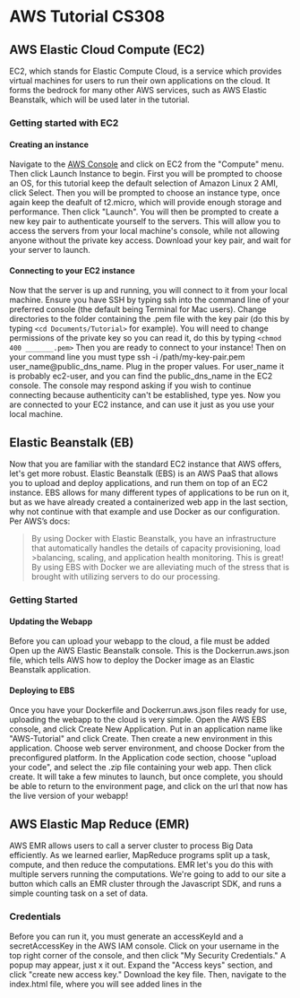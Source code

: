 # AWS Tutorial CS308
## AWS Elastic Cloud Compute (EC2)
EC2, which stands for Elastic Compute Cloud, is a service which provides virtual machines for users to run their own applications on the cloud. It forms the bedrock for many other AWS services, such as AWS Elastic Beanstalk, which will be used later in the tutorial. 
### Getting started with EC2
#### Creating an instance
Navigate to the [AWS Console](console.aws.amazon.com) and click on EC2 from the "Compute" menu. Then click Launch Instance to begin. First you will be prompted to choose an OS, for this tutorial keep the default selection of Amazon Linux 2 AMI, click Select. Then you will be prompted to choose an instance type, once again keep the deafult of t2.micro, which will provide enough storage and performance. Then click "Launch". You will then be prompted to create a new key pair to authenticate yourself to the servers. This will allow you to access the servers from your local machine's console, while not allowing anyone without the private key access. Download your key pair, and wait for your server to launch.  
#### Connecting to your EC2 instance
Now that the server is up and running, you will connect to it from your local machine. Ensure you have SSH by typing ssh into the command line of your preferred console (the default being Terminal for Mac users). Change directories to the folder containing the .pem file with the key pair (do this by typing `<cd Documents/Tutorial>` for example). You will need to change permissions of the private key so you can read it, do this by typing `<chmod 400 _______.pem>` Then you are ready to connect to your instance! Then on your command line you must type ssh -i /path/my-key-pair.pem user_name@public_dns_name. Plug in the proper values. For user_name it is probably ec2-user, and you can find the public_dns_name in the EC2 console. The console may respond asking if you wish to continue connecting because authenticity can't be established, type yes. Now you are connected to your EC2 instance, and can use it just as you use your local machine.
## Elastic Beanstalk (EB)
Now that you are familiar with the standard EC2 instance that AWS offers, let's get more robust. Elastic Beanstalk (EBS) is an AWS PaaS that allows you to upload and deploy applications, and run them on top of an EC2 instance. EBS allows for many different types of applications to be run on it, but as we have already created a containerized web app in the last section, why not continue with that example and use Docker as our configuration. Per AWS’s docs: 
>By using Docker with Elastic Beanstalk, you have an infrastructure that automatically handles the details of capacity provisioning, load >balancing, scaling, and application health monitoring.
This is great! By using EBS with Docker we are alleviating much of the stress that is brought with utilizing servers to do our processing. 
### Getting Started
#### Updating the Webapp
Before you can upload your webapp to the cloud, a file must be added Open up the AWS Elastic Beanstalk console. This is the Dockerrun.aws.json file, which tells AWS how to deploy the Docker image as an Elastic Beanstalk application. 
#### Deploying to EBS 
Once you have your Dockerfile and Dockerrun.aws.json files ready for use, uploading the webapp to the cloud is very simple. Open the AWS EBS console, and click Create New Application. Put in an application name like "AWS-Tutorial" and click Create. Then create a new environment in this application. Choose web server environment, and choose Docker from the preconfigured platform. In the Application code section, choose "upload your code", and select the .zip file containing your web app. Then click create. It will take a few minutes to launch, but once complete, you should be able to return to the environment page, and click on the url that now has the live version of your webapp! 
## AWS Elastic Map Reduce (EMR) 
AWS EMR allows users to call a server cluster to process Big Data efficiently. As we learned earlier, MapReduce programs split up a task, compute, and then reduce the computations. EMR let's you do this with multiple servers running the computations. We're going to add to our site a button which calls an EMR cluster through the Javascript SDK, and runs a simple counting task on a set of data. 
### Credentials
Before you can run it, you must generate an accessKeyId and a secretAccessKey in the AWS IAM console. Click on your username in the top right corner of the console, and then click "My Security Credentials." A popup may appear, just x it out. Expand the "Access keys" section, and click "create new access key." Download the key file. Then, navigate to the index.html file, where you will see added lines in the <script> portion of the code. The 
  
  `AWS.config.update({region: 'us-east-2', accessKeyId: 'string', secretAccessKey: 'string', })` 
  
line updates the AWS instance object to have the proper regions and your credentials. Replace the `'string'` values with the actual values you just created.
### Uploading Scripts to S3
As you can see, there are a few things you need to update in the script portion of index.html. First, you need to upload the node-install.sh script somewhere into your S3, so that when your cluster is created, a boostrap action is called to install Node on the servers. Node.js is needed to run the mapper/reducer programs. 

Next you need to upload the sample-mapper.js and sample-reducer.js files to an S3 bucket. 

Next create a blank bucket where output can be stored, and put it's path after the  `-output` argument. 

Finally, create a bucket where the logs can be stored, and place that path in the `LogUri` variable. 
Update policies:
`{
    "Id": "Policy1553621793148",
    "Version": "2012-10-17",
    "Statement": [
        {
            "Sid": "Stmt1553621746537",
            "Action": "s3:*",
            "Effect": "Allow",
            "Resource": "arn:aws:s3:::ARN",
            "Principal": {
                "Service": [
                    "elasticmapreduce.amazonaws.com"
                ]
            }
        }
    ]
}`
### Calling EMR.runJobFlow()
Peruse the `params` object, and see what exactly is being passed to the EMR instance you are initializing. You are calling a fleet of three servers, 1 master node, and 2 core nodes. The `steps` portion is where jobs are submitted to the cluster. In the `Args` section you will feed the `-input, -output, -mapper, -reducer` scripts, which will be stored on your S3, or a publicly accessible one. 



#### Sources
Mapper/Reducer programs: https://aws.amazon.com/blogs/big-data/node-js-streaming-mapreduce-with-amazon-emr/
